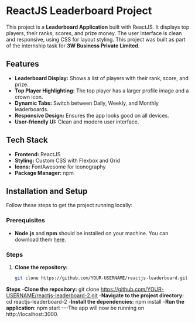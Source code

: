 # ReactJS Leaderboard Project

This project is a **Leaderboard Application** built with ReactJS. It displays top players, their ranks, scores, and prize money. The user interface is clean and responsive, using CSS for layout styling. This project was built as part of the internship task for **3W Business Private Limited**.

## Features

- **Leaderboard Display:** Shows a list of players with their rank, score, and prize.
- **Top Player Highlighting:** The top player has a larger profile image and a crown icon.
- **Dynamic Tabs:** Switch between Daily, Weekly, and Monthly leaderboards.
- **Responsive Design:** Ensures the app looks good on all devices.
- **User-friendly UI:** Clean and modern user interface.

## Tech Stack

- **Frontend:** ReactJS
- **Styling:** Custom CSS with Flexbox and Grid
- **Icons:** FontAwesome for iconography
- **Package Manager:** npm

## Installation and Setup

Follow these steps to get the project running locally:

### Prerequisites

- **Node.js** and **npm** should be installed on your machine. You can download them [here](https://nodejs.org/).

### Steps

1. **Clone the repository:**
   ```bash
   git clone https://github.com/YOUR-USERNAME/reactjs-leaderboard.git

**Steps**
-**Clone the repository:** git clone https://github.com/YOUR-USERNAME/reactjs-leaderboard-2.git
-**Navigate to the project directory:** cd reactjs-leaderboard-2
-**Install the dependencies:** npm install
-**Run the application**: npm start
---The app will now be running on http://localhost:3000.
